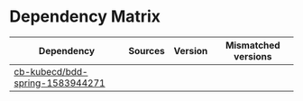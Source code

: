 # Dependency Matrix

Dependency | Sources | Version | Mismatched versions
---------- | ------- | ------- | -------------------
[cb-kubecd/bdd-spring-1583944271](https://github.com/cb-kubecd/bdd-spring-1583944271.git) |  | []() | 
